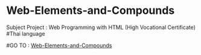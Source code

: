 # Web-Elements-and-Compounds
Subject Project : Web Programming with HTML (High Vocational Certificate) #Thai language

#GO TO :
[Web-Elements-and-Compounds](https://kamchai-n.github.io/Web-Elements-and-Compounds/)
